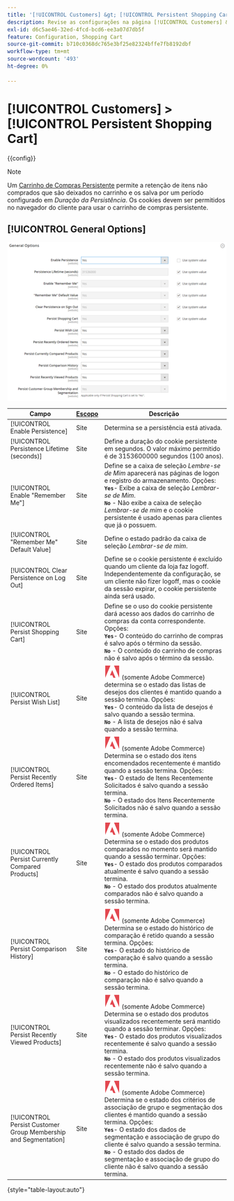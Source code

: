 ```yaml
---
title: '[!UICONTROL Customers] &gt; [!UICONTROL Persistent Shopping Cart]'
description: Revise as configurações na página [!UICONTROL Customers] &gt; [!UICONTROL Persistent Shopping Cart] do Administrador do Commerce.
exl-id: d6c5ae46-32ed-4fcd-bcd6-ee3a07d7db5f
feature: Configuration, Shopping Cart
source-git-commit: b710c0368dc765e3bf25e82324bffe7fb8192dbf
workflow-type: tm+mt
source-wordcount: '493'
ht-degree: 0%

---
```


# [!UICONTROL Customers] > [!UICONTROL Persistent Shopping Cart]

{{config}}

>[!NOTE]
>
>Um [Carrinho de Compras Persistente](../../stores-purchase/cart-persistent.md) permite a retenção de itens não comprados que são deixados no carrinho e os salva por um período configurado em _Duração da Persistência_. Os cookies devem ser permitidos no navegador do cliente para usar o carrinho de compras persistente.

## [!UICONTROL General Options]

![Opções gerais](./assets/persistent-shopping-cart-general.png)<!-- zoom -->

<!-- [General Options](https://docs.magento.com/user-guide/sales/cart-persistent-configuration.html) -->

| Campo | [Escopo](../../getting-started/websites-stores-views.md#scope-settings) | Descrição |
|--- |--- |--- |
| [!UICONTROL Enable Persistence] | Site | Determina se a persistência está ativada. |
| [!UICONTROL Persistence Lifetime (seconds)] | Site | Define a duração do cookie persistente em segundos. O valor máximo permitido é de 3153600000 segundos (100 anos). |
| [!UICONTROL Enable "Remember Me"] | Site | Define se a caixa de seleção _Lembre-se de Mim_ aparecerá nas páginas de logon e registro do armazenamento. Opções: <br/>**`Yes`**- Exibe a caixa de seleção _Lembrar-se de Mim_.<br/>**`No`** - Não exibe a caixa de seleção _Lembrar-se de mim_ e o cookie persistente é usado apenas para clientes que já o possuem. |
| [!UICONTROL "Remember Me" Default Value] | Site | Define o estado padrão da caixa de seleção _Lembrar-se de mim_. |
| [!UICONTROL Clear Persistence on Log Out] | Site | Define se o cookie persistente é excluído quando um cliente da loja faz logoff. Independentemente da configuração, se um cliente não fizer logoff, mas o cookie da sessão expirar, o cookie persistente ainda será usado. |
| [!UICONTROL Persist Shopping Cart] | Site | Define se o uso do cookie persistente dará acesso aos dados do carrinho de compras da conta correspondente. Opções: <br/>**`Yes`**- O conteúdo do carrinho de compras é salvo após o término da sessão.<br/>**`No`** - O conteúdo do carrinho de compras não é salvo após o término da sessão. |
| [!UICONTROL Persist Wish List] | Site | ![Adobe Commerce](../../assets/adobe-logo.svg) (somente Adobe Commerce) determina se o estado das listas de desejos dos clientes é mantido quando a sessão termina. Opções: <br/>**`Yes`**- O conteúdo da lista de desejos é salvo quando a sessão termina.<br/>**`No`** - A lista de desejos não é salva quando a sessão termina. |
| [!UICONTROL Persist Recently Ordered Items] | Site | ![Adobe Commerce](../../assets/adobe-logo.svg) (somente Adobe Commerce) Determina se o estado dos itens encomendados recentemente é mantido quando a sessão termina. Opções: <br/>**`Yes`**- O estado de Itens Recentemente Solicitados é salvo quando a sessão termina.<br/>**`No`** - O estado dos Itens Recentemente Solicitados não é salvo quando a sessão termina. |
| [!UICONTROL Persist Currently Compared Products] | Site | ![Adobe Commerce](../../assets/adobe-logo.svg) (somente Adobe Commerce) Determina se o estado dos produtos comparados no momento será mantido quando a sessão terminar. Opções: <br/>**`Yes`**- O estado dos produtos comparados atualmente é salvo quando a sessão termina.<br/>**`No`** - O estado dos produtos atualmente comparados não é salvo quando a sessão termina. |
| [!UICONTROL Persist Comparison History] | Site | ![Adobe Commerce](../../assets/adobe-logo.svg) (somente Adobe Commerce) Determina se o estado do histórico de comparação é retido quando a sessão termina. Opções: <br/>**`Yes`**- O estado do histórico de comparação é salvo quando a sessão termina.<br/>**`No`** - O estado do histórico de comparação não é salvo quando a sessão termina. |
| [!UICONTROL Persist Recently Viewed Products] | Site | ![Adobe Commerce](../../assets/adobe-logo.svg) (somente Adobe Commerce) Determina se o estado dos produtos visualizados recentemente será mantido quando a sessão terminar. Opções: <br/>**`Yes`**- O estado dos produtos visualizados recentemente é salvo quando a sessão termina.<br/>**`No`** - O estado dos produtos visualizados recentemente não é salvo quando a sessão termina. |
| [!UICONTROL Persist Customer Group Membership and Segmentation] | Site | ![Adobe Commerce](../../assets/adobe-logo.svg) (somente Adobe Commerce) Determina se o estado dos critérios de associação de grupo e segmentação dos clientes é mantido quando a sessão termina. Opções: <br/>**`Yes`**- O estado dos dados de segmentação e associação de grupo do cliente é salvo quando a sessão termina.<br/>**`No`** - O estado dos dados de segmentação e associação de grupo do cliente não é salvo quando a sessão termina. |

{style="table-layout:auto"}
